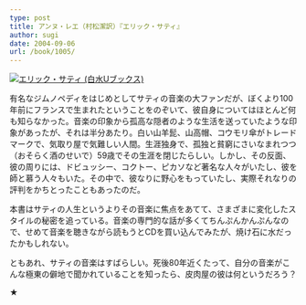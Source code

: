 ```yaml
---
type: post
title: アンヌ・レエ（村松潔訳）『エリック・サティ』
author: sugi
date: 2004-09-06
url: /book/1005/
---
```

<a href="http://www.amazon.co.jp/exec/obidos/ASIN/4560073716/chezsugi-22/ref=nosim/" onclick="_gaq.push(['_trackEvent', 'outbound-article', 'http://www.amazon.co.jp/exec/obidos/ASIN/4560073716/chezsugi-22/ref=nosim/', '']);" name="amazletlink" target="_blank"><img src="http://i1.wp.com/ec2.images-amazon.com/images/I/41V31VGKP6L.SL160.jpg?w=660" alt="エリック・サティ (白水Uブックス)" class="alignleft" data-recalc-dims="1" /></a>

有名なジムノペディをはじめとしてサティの音楽の大ファンだが、ぼくより100年前にフランスで生まれたということをのぞいて、彼自身についてはほとんど何も知らなかった。音楽の印象から孤高な隠者のような生活を送っていたような印象があったが、それは半分あたり。白い山羊髭、山高帽、コウモリ傘がトレードマークで、気取り屋で気難しい人間。生涯独身で、孤独と貧窮にさいなまれつつ（おそらく酒のせいで）59歳でその生涯を閉じたらしい。しかし、その反面、彼の周りには、ドビュッシー、コクトー、ピカソなど著名な人々がいたし、彼を師と慕う人々もいた。その中で、彼なりに野心をもっていたし、実際それなりの評判をかちとったこともあったのだ。

本書はサティの人生というよりその音楽に焦点をあてて、さまざまに変化したスタイルの秘密を追っている。音楽の専門的な話が多くてちんぷんかんぷんなので、せめて音楽を聴きながら読もうとCDを買い込んでみたが、焼け石に水だったかもしれない。

ともあれ、サティの音楽はすばらしい。死後80年近くたって、自分の音楽がこんな極東の僻地で聞かれていることを知ったら、皮肉屋の彼は何というだろう？

★

